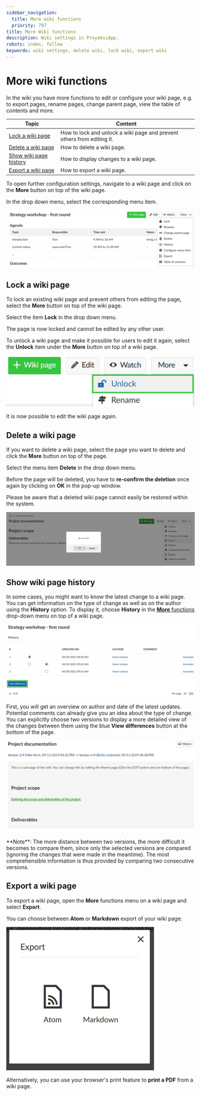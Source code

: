 ```yaml
---
sidebar_navigation:
  title: More wiki functions
  priority: 797
title: More Wiki functions
description: Wiki settings in ProyeksiApp.
robots: index, follow
keywords: wiki settings, delete wiki, lock wiki, export wiki
---
```


# More wiki functions

In the wiki you have more functions to edit or configure your wiki page, e.g. to export pages, rename pages, change parent page, view the table of contents and more.

| Topic                                             | Content                                                      |
| ------------------------------------------------- | ------------------------------------------------------------ |
| [Lock a wiki page](#lock-a-wiki-page)             | How to lock and unlock a wiki page and prevent others from editing it. |
| [Delete a wiki page](#delete-a-wiki-page)         | How to delete a wiki page.                                   |
| [Show wiki page history](#show-wiki-page-history) | How to display changes to a wiki page.                       |
| [Export a wiki page](#export-a-wiki-page)         | How to export a wiki page.                                   |


To open further configuration settings, navigate to a wiki page and click on the **More** button on top of the wiki page.

In the drop down menu, select the corresponding menu item.

![more-wiki-functions](image-20210429094259782.png)



## Lock a wiki page

To lock an existing wiki page and prevent others from editing the page, select the **More** button on top of the wiki page.

Select the item **Lock** in the drop down menu.

The page is now locked and cannot be edited by any other user. 

To unlock a wiki page and make it possible for users to edit it again, select the **Unlock** item under the **More** button on top of a wiki page.

![unlock-wiki-page](image-20210429101715608.png)



It is now possible to edit the wiki page again.

## Delete a wiki page

If you want to delete a wiki page, select the page you want to delete and click the **More** button on top of the page.

Select the menu item **Delete** in the drop down menu.

Before the page will be deleted, you have to **re-confirm the deletion** once again by clicking on **OK** in the pop-up window.

Please be aware that a deleted wiki page cannot easily be restored within the system.

![delete-wiki-page](image-20201217112756158.png)

## Show wiki page history

In some cases, you might want to know the latest change to a wiki page.  You can get information on the type of change as well as on the author using the **History** option. To display it, choose **History** in the [**More** functions](#more-wiki-functions) drop-down menu on top of a wiki page.

![wiki-history](image-20210429102421851.png)

First, you will get an overview on author and date of the latest updates. Potential comments can already give you an idea about the type of change. You can explicitly choose two versions to display a more detailed view of the changes between them using the blue **View differences** button at the bottom of the page.

![view-differences-wiki](1568213985327.png)

<div class="alert alert-info" role="alert">
**Note**: The more distance between two versions, the more difficult it becomes to compare them, since only the selected versions are compared (ignoring the changes that were made in the meantime). The most comprehensible information is thus provided by comparing two consecutive versions.</div>

## Export a wiki page

To export a wiki page, open the **More** functions menu on a wiki page and select **Export**.

You can choose between **Atom** or **Markdown** export of your wiki page:

![wiki-export-options](1568277748319.png)

Alternatively, you can use your browser's print feature to **print a PDF** from a wiki page.